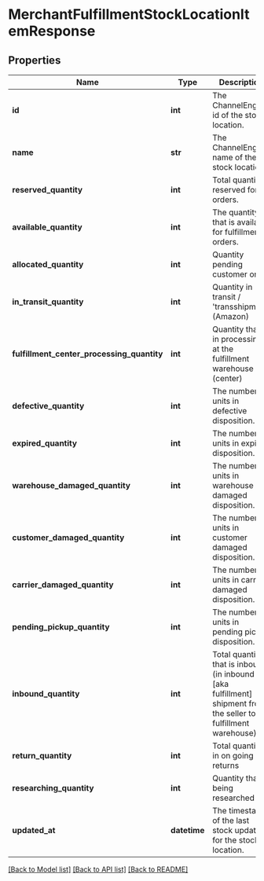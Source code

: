 # MerchantFulfillmentStockLocationItemResponse

## Properties
Name | Type | Description | Notes
------------ | ------------- | ------------- | -------------
**id** | **int** | The ChannelEngine id of the stock location. | [optional] 
**name** | **str** | The ChannelEngine name of the stock location. | [optional] 
**reserved_quantity** | **int** | Total quantity reserved for orders. | [optional] 
**available_quantity** | **int** | The quantity that is available for fulfillment orders. | [optional] 
**allocated_quantity** | **int** | Quantity pending customer order | [optional] 
**in_transit_quantity** | **int** | Quantity in transit / &#x27;transshipment&#x27; (Amazon) | [optional] 
**fulfillment_center_processing_quantity** | **int** | Quantity that is in processing at the fulfillment warehouse (center) | [optional] 
**defective_quantity** | **int** | The number of units in defective disposition. | [optional] 
**expired_quantity** | **int** | The number of units in expired disposition. | [optional] 
**warehouse_damaged_quantity** | **int** | The number of units in warehouse damaged disposition. | [optional] 
**customer_damaged_quantity** | **int** | The number of units in customer damaged disposition. | [optional] 
**carrier_damaged_quantity** | **int** | The number of units in carrier damaged disposition. | [optional] 
**pending_pickup_quantity** | **int** | The number of units in pending pickup disposition. | [optional] 
**inbound_quantity** | **int** | Total quantity that is inbound (in inbound [aka fulfillment] shipment from the seller to the fulfillment warehouse) | [optional] 
**return_quantity** | **int** | Total quantity in on going returns | [optional] 
**researching_quantity** | **int** | Quantity that is being researched | [optional] 
**updated_at** | **datetime** | The timestamp of the last stock update for the stock location. | [optional] 

[[Back to Model list]](../README.md#documentation-for-models) [[Back to API list]](../README.md#documentation-for-api-endpoints) [[Back to README]](../README.md)

